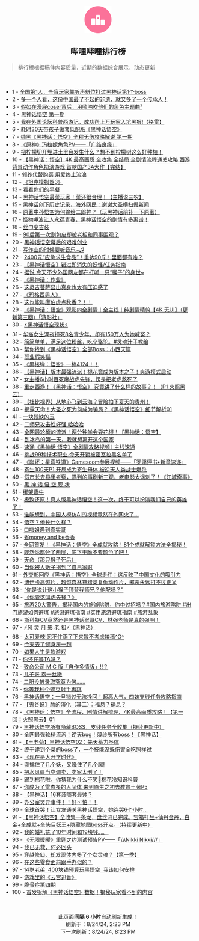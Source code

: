 <div align="center">
    <img src="./assets/icon_rank.png" alt="logo" />
    <h2>哔哩哔哩排行榜</h>
</div>

> 排行榜根据稿件内容质量，近期的数据综合展示，动态更新

<br />

<ul><li><span>1 - <a href=https://www.bilibili.com/BV1vz421i7mM>全国第1人，全盲玩家靠听声辨位打过黑神话第1个boss</a></span></li><li><span>2 - <a href=https://www.bilibili.com/BV1eb4214727>多一个人看，这份中国最了不起的非遗，就又多了一个传承人！</a></span></li><li><span>3 - <a href=https://www.bilibili.com/BV1Jz421i7w6>假如在漫展coser背后，用唢呐吹他们的角色主题曲²</a></span></li><li><span>4 - <a href=https://www.bilibili.com/BV1KE4m197MV>黑神话悟空&nbsp;第一期</a></span></li><li><span>5 - <a href=https://www.bilibili.com/BV1aw4m1k7s1>我在外国论坛科普西游记，成功帮上万玩家入坑黑猴!【格雷】</a></span></li><li><span>6 - <a href=https://www.bilibili.com/BV1EyWVe9E7q>耗时30天带孩子做套低配版《黑神话悟空》</a></span></li><li><span>7 - <a href=https://www.bilibili.com/BV114421U75X>纯黑《黑神话：悟空》全程无伤攻略解说&nbsp;第一期</a></span></li><li><span>8 - <a href=https://www.bilibili.com/BV1n4421S7o8>《原神》玛拉妮角色PV——「广结良缘」</a></span></li><li><span>9 - <a href=https://www.bilibili.com/BV18w4m1k7rV>把柠檬切开埋进土里会发生什么？想不到柠檬树这么好种植！</a></span></li><li><span>10 - <a href=https://www.bilibili.com/BV1AE4m1d7XT>【黑神话：悟空】4K&nbsp;最高画质&nbsp;全收集&nbsp;全结局&nbsp;全剧情流程通关攻略&nbsp;西游背景动作角色扮演游戏&nbsp;首款国产3A大作【完结】</a></span></li><li><span>11 - <a href=https://www.bilibili.com/BV1GT421z76Y>领养代替购买&nbsp;用爱终止流浪</a></span></li><li><span>12 - <a href=https://www.bilibili.com/BV1Qr421M7Xs>《坦克模拟器3》</a></span></li><li><span>13 - <a href=https://www.bilibili.com/BV1zH4y1c7Bo>看看你们的早餐</a></span></li><li><span>14 - <a href=https://www.bilibili.com/BV1k2421Z77v>黑神话悟空最菜玩家！菜还很合理！【主播说三农】</a></span></li><li><span>15 - <a href=https://www.bilibili.com/BV1H2421Z7Ls>黑神话创下历史记录，海外网民：谢谢大圣横扫假新闻</a></span></li><li><span>16 - <a href=https://www.bilibili.com/BV1e4421Z7je>原著中孙悟空为何输给二郎神？（玩黑神话前补一下原著）</a></span></li><li><span>17 - <a href=https://www.bilibili.com/BV1RW42197C8>怪物唾液让人永葆青春，黑神话悟空的剧情有多离谱！</a></span></li><li><span>18 - <a href=https://www.bilibili.com/BV1yHW8eCEWm>丝巾变古装</a></span></li><li><span>19 - <a href=https://www.bilibili.com/BV1RE4m1R7Pm>90后第一次割包皮却被老板和同事围观？</a></span></li><li><span>20 - <a href=https://www.bilibili.com/BV131421t7Bj>黑神话悟空幕后的艰难创业</a></span></li><li><span>21 - <a href=https://www.bilibili.com/BV17i421r7kv>写作业的时候要听音乐~♫</a></span></li><li><span>22 - <a href=https://www.bilibili.com/BV1N4421f75Q>2400元“应急求生食品”！重达90斤！里面都有啥？</a></span></li><li><span>23 - <a href=https://www.bilibili.com/BV1Jw4m1r7va>【黑神话悟空】错过即消失的妖怪/任务指南</a></span></li><li><span>24 - <a href=https://www.bilibili.com/BV124421U7Hp>据说&nbsp;今天不少外国网友都在打听一只“猴子”的身世~</a></span></li><li><span>25 - <a href=https://www.bilibili.com/BV1yE421w7TD>《黑神话：作业》</a></span></li><li><span>26 - <a href=https://www.bilibili.com/BV12Z421N7RH>这灵吉菩萨显出真身也太有压迫感了</a></span></li><li><span>27 - <a href=https://www.bilibili.com/BV1tZ421L792>《玛格西男人》</a></span></li><li><span>28 - <a href=https://www.bilibili.com/BV1Ti421a7Fr>这也能叫唐伯虎点秋香？！！</a></span></li><li><span>29 - <a href=https://www.bilibili.com/BV1RuWpezE7h>《黑神话：悟空》观影向全剧情丨全主线丨纯剧情精剪【4K&nbsp;无UI】（更新第三回）「游影社」</a></span></li><li><span>30 - <a href=https://www.bilibili.com/BV1SH4y1c7vm>⚡黑神话悟空现状⚡</a></span></li><li><span>31 - <a href=https://www.bilibili.com/BV11U411U7Yo>华裔女生深夜撞死8名青少年，却有150万人为她喊冤？</a></span></li><li><span>32 - <a href=https://www.bilibili.com/BV1Pf421i7Vd>简简单单，满足这位粉丝，吃个骆驼。#灵魂汁子教给</a></span></li><li><span>33 - <a href=https://www.bilibili.com/BV1f2W4efERc>帮你找到《黑神话悟空》全部Boss：小西天篇</a></span></li><li><span>34 - <a href=https://www.bilibili.com/BV1GYWHePEWu>职业假笑猫</a></span></li><li><span>35 - <a href=https://www.bilibili.com/BV1i4WGejEGk>《黑核弹：悟空》一棒4124！！</a></span></li><li><span>36 - <a href=https://www.bilibili.com/BV1s7WteBEmp>【黑神话】版本最强流派！棍花竟成为版本之子！爽游模式启动</a></span></li><li><span>37 - <a href=https://www.bilibili.com/BV1arW5e1E7D>女主播6小时百死鏖战虎先锋，愣是把老虎熬死了</a></span></li><li><span>38 - <a href=https://www.bilibili.com/BV1US411w7SP>重走西游！《黑神话：悟空》&nbsp;究竟讲了什么样的故事？！（P1&nbsp;火照黑云）</a></span></li><li><span>39 - <a href=https://www.bilibili.com/BV1GZ421L7Le>【杜比视界】从地心飞到云海？冒险拍下夏天的贵州！</a></span></li><li><span>40 - <a href=https://www.bilibili.com/BV1eb42147E4>揭露天命！大圣之死为何成为骗局？《黑神话悟空》细节解析01</a></span></li><li><span>41 - <a href=https://www.bilibili.com/BV11GWxePEDh>一块残缺的玉</a></span></li><li><span>42 - <a href=https://www.bilibili.com/BV1sU411U7V9>二师兄攻击性好强&nbsp;哈哈哈</a></span></li><li><span>43 - <a href=https://www.bilibili.com/BV1bbW4eGEsY>全网最轮椅的流派！两分钟学会耍花棍！【黑神话：悟空】</a></span></li><li><span>44 - <a href=https://www.bilibili.com/BV1Sy411e7y5>到冰岛的第一天，我就想离开这个国家</a></span></li><li><span>45 - <a href=https://www.bilibili.com/BV1yBW4eNExA>速通《黑神话&nbsp;悟空》全剧情攻略视频&nbsp;I&nbsp;主线速通</a></span></li><li><span>46 - <a href=https://www.bilibili.com/BV1XZ421N7uK>挑战99种技术职业.今天开锁被密室拉黑名单了</a></span></li><li><span>47 - <a href=https://www.bilibili.com/BV1o4421Z7q4>《崩坏：星穹铁道》Gamescom参展视频——「罗浮评书•新章速递」</a></span></li><li><span>48 - <a href=https://www.bilibili.com/BV1kE421F7aE>寄生100天P1&nbsp;开局成为寄生母体&nbsp;被逆天人类战士爆杀</a></span></li><li><span>49 - <a href=https://www.bilibili.com/BV1iy411e7dY>假市长去县里考察，遇到的事刷新三观，老电影太讽刺了！《江城奇事》</a></span></li><li><span>50 - <a href=https://www.bilibili.com/BV1eZ421T7EL>黑&nbsp;神&nbsp;话&nbsp;悟&nbsp;空&nbsp;现&nbsp;状</a></span></li><li><span>51 - <a href=https://www.bilibili.com/BV17S421974n>绑架曹牛</a></span></li><li><span>52 - <a href=https://www.bilibili.com/BV1Qf421q7pM>极致还原！真人版黑神话悟空！这一次，终于可以扮演我们自己的英雄了！</a></span></li><li><span>53 - <a href=https://www.bilibili.com/BV1jb42177mf>谁能想到，中国人模仿AI的视频竟然在外网火了…</a></span></li><li><span>54 - <a href=https://www.bilibili.com/BV12E4m197fA>悟空？他长什么样？</a></span></li><li><span>55 - <a href=https://www.bilibili.com/BV1kz421e7ko>口嗨姐遇到真实哥</a></span></li><li><span>56 - <a href=https://www.bilibili.com/BV1ky411i7hs>省money&nbsp;and&nbsp;be香香</a></span></li><li><span>57 - <a href=https://www.bilibili.com/BV1tM4m1a7bG>全网首发！《黑神话：悟空》全成就攻略！81个成就解锁方法全揭秘！</a></span></li><li><span>58 - <a href=https://www.bilibili.com/BV18Z421K7rT>既然你都分了两层，底下干脆不要颜色了吧！</a></span></li><li><span>59 - <a href=https://www.bilibili.com/BV112421Z7tW>天命（那只猴子死后）</a></span></li><li><span>60 - <a href=https://www.bilibili.com/BV1z9Whe6EUg>当你被人贩子拐到了自己家时</a></span></li><li><span>61 - <a href=https://www.bilibili.com/BV17i421a7Lp>外交部回应《黑神话：悟空》全球走红：这反映了中国文化的吸引力</a></span></li><li><span>62 - <a href=https://www.bilibili.com/BV12S42197Ci>博伊卡高燃片，超燃森林狩猎类复仇动作片，邪恶永远打不过正义</a></span></li><li><span>63 - <a href=https://www.bilibili.com/BV1c6WmesEf5>“你是说让这小猴子顶替我师兄？他配吗？”</a></span></li><li><span>64 - <a href=https://www.bilibili.com/BV1CzW4eeEzL>《你管这叫虎先锋？》</a></span></li><li><span>65 - <a href=https://www.bilibili.com/BV1Ar421N7PL>旅游20大警告，揭秘国内的旅游陷阱，你中过招吗？#国内旅游陷阱&nbsp;#出门旅游如何避坑&nbsp;#旅游避坑指南&nbsp;#实用旅游避坑指南&nbsp;#旅游乱象</a></span></li><li><span>66 - <a href=https://www.bilibili.com/BV1uz421i75p>斯科特CV竟然还是黑神话猴哥CV，林强老师是真的强啊！</a></span></li><li><span>67 - <a href=https://www.bilibili.com/BV1VSWaeAEMz>⚡️风&nbsp;灵&nbsp;月&nbsp;影&nbsp;老&nbsp;祖⚡️（黑神话）</a></span></li><li><span>68 - <a href=https://www.bilibili.com/BV1b4421Z7Wm>太可爱辣!忍不住画了下来暂不考虑接稿^O^</a></span></li><li><span>69 - <a href=https://www.bilibili.com/BV19z421e7hD>今天去了健身房一趟</a></span></li><li><span>70 - <a href=https://www.bilibili.com/BV1PuWWe4EVP>如果人生是款游戏</a></span></li><li><span>71 - <a href=https://www.bilibili.com/BV1y4WneEEMi>你还在等TA吗？</a></span></li><li><span>72 - <a href=https://www.bilibili.com/BV1M1421b7ke>致命公司&nbsp;M&nbsp;C&nbsp;版「自作多情版」!!？</a></span></li><li><span>73 - <a href=https://www.bilibili.com/BV1ux4y1s76C>儿子哥&nbsp;抱一丝嗷</a></span></li><li><span>74 - <a href=https://www.bilibili.com/BV1tw4m1r7cH>二阳没被录取究竟为何……</a></span></li><li><span>75 - <a href=https://www.bilibili.com/BV16m421g7ok>你等我种个豌豆射手再跳</a></span></li><li><span>76 - <a href=https://www.bilibili.com/BV1Ef421e7iL>黑神话悟空：一旦错过无法挽回！超高人气，四妹支线任务攻略指南</a></span></li><li><span>77 - <a href=https://www.bilibili.com/BV1kH4y1c7KR>【鬼谷说】肺的演化（其二）：福息？祸息？</a></span></li><li><span>78 - <a href=https://www.bilibili.com/BV17Z421K7ib>《黑神话：悟空》全流程、剧情讲解梳理、4K最高画质攻略！【第一回：火照黑云】01</a></span></li><li><span>79 - <a href=https://www.bilibili.com/BV1qH4y1c7M9>黑神话悟空所有隐藏BOSS，支线任务全收集（持续更新中）</a></span></li><li><span>80 - <a href=https://www.bilibili.com/BV1f2421d7qV>全网最强轮椅流派！逆天bug！薄纱所有boss！【黑神话】</a></span></li><li><span>81 - <a href=https://www.bilibili.com/BV114421Z7ui>【王老菊】黑神话悟空02：先天蓄力圣体</a></span></li><li><span>82 - <a href=https://www.bilibili.com/BV1NW42197Cv>终于逮到个菜的boss了，一个技能没躲伤害全吃照样过</a></span></li><li><span>83 - <a href=https://www.bilibili.com/BV1VM4m117JP>《现在是大开学时代》</a></span></li><li><span>84 - <a href=https://www.bilibili.com/BV1Py411q71L>刚擒住了几个妖，又降住了几个魔!</a></span></li><li><span>85 - <a href=https://www.bilibili.com/BV1Yb421J7w1>把水风扇当空调卖，卖家太刑了！</a></span></li><li><span>86 - <a href=https://www.bilibili.com/BV1Qx4y1s7G4>踢到棉花啦，你猜我为什么不笑🥺棉花冷知识科普</a></span></li><li><span>87 - <a href=https://www.bilibili.com/BV1ZW421X7cq>你成为了雷杰多的人间体&nbsp;来到原生之初去教育土著P5</a></span></li><li><span>88 - <a href=https://www.bilibili.com/BV1yQWGeFEyr>【黑神话】16套装哪套最帅？</a></span></li><li><span>89 - <a href=https://www.bilibili.com/BV1tW421Q7UL>办公室灵异事件！！好可怕！！</a></span></li><li><span>90 - <a href=https://www.bilibili.com/BV1Uw4m1k7hG>全球首哭！让女友通关黑神话悟空，她连哭6个小时…</a></span></li><li><span>91 - <a href=https://www.bilibili.com/BV1Gx4y1s7mU>【黑神话悟空】全收集一条龙，盘丝洞已完成。宝箱打坐+仙丹金丹，白金+全成就+全头目妖王+隐藏地图boss开点。（持续更新中）</a></span></li><li><span>92 - <a href=https://www.bilibili.com/BV114421f7J3>我的婚礼花了10年时间和19块钱。。。</a></span></li><li><span>93 - <a href=https://www.bilibili.com/BV1F1421t7px>《无限暖暖》重逢之约测试预告PV——「\\\Nikki&nbsp;Nikki///」</a></span></li><li><span>94 - <a href=https://www.bilibili.com/BV1gM4m117qj>我已无救，何必回头</a></span></li><li><span>95 - <a href=https://www.bilibili.com/BV1kS421Q7Zu>穿越修仙、却发现体内多了个女灵魂？【第一季】</a></span></li><li><span>96 - <a href=https://www.bilibili.com/BV1CZ421T7Gr>在这些零食面前跟手办似的？</a></span></li><li><span>97 - <a href=https://www.bilibili.com/BV1dw4m1r7Vs>14岁老弟&nbsp;&nbsp;400块钱预算玩黑悟空&nbsp;&nbsp;我该如何安排</a></span></li><li><span>98 - <a href=https://www.bilibili.com/BV1TW421X7KY>游戏里的《云宫迅音》</a></span></li><li><span>99 - <a href=https://www.bilibili.com/BV1sZ421N7dh>脆骨症第四期</a></span></li><li><span>100 - <a href=https://www.bilibili.com/BV1sH4y1c7Tw>首发拆解《黑神话悟空》数据！揭秘玩家看不到的内容</a></span></li></ul>

<br />

<p align=center>此页面<b>间隔 6 小时</b>自动刷新生成！<br>刷新于：8/24/24, 2:23 PM<br>下一次刷新：8/24/24, 8:23 PM</p>